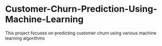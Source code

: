 # Customer-Churn-Prediction-Using-Machine-Learning
This project focuses on predicting customer churn using various machine learning algorithms

